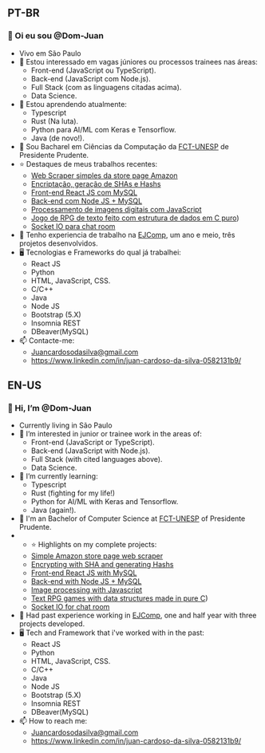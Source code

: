 ## PT-BR
### 👋 Oi eu sou @Dom-Juan
- Vivo em São Paulo
- 👀 Estou interessado em vagas júniores ou processos trainees nas áreas:
  * Front-end (JavaScript ou TypeScript).
  * Back-end (JavaScript com Node.js).
  * Full Stack (com as linguagens citadas acima).
  * Data Science.
- 🌱 Estou aprendendo atualmente:
  * Typescript
  * Rust (Na luta).
  * Python para AI/ML com Keras e Tensorflow. 
  * Java (de novo!).
- 📖 Sou Bacharel em Ciências da Computação da [FCT-UNESP](https://www.fct.unesp.br/) de Presidente Prudente.
- ⭐ Destaques de meus trabalhos recentes:
  * [Web Scraper simples da store page Amazon](https://github.com/Dom-Juan/simple_amazon_product_scraper)
  * [Encriptação, geração de SHAs e Hashs](https://github.com/Dom-Juan/Atividades-SI)
  * [Front-end React JS com MySQL](https://github.com/Dom-Juan/Projeto-BD-I)
  * [Back-end com Node JS + MySQL](https://github.com/Dom-Juan/Projeto-BD-II)
  * [Processamento de imagens digitais com JavaScript](https://github.com/Dom-Juan/Processamento-de-Imagens-Digitais)
  * [Jogo de RPG de texto feito com estrutura de dados em C puro](https://github.com/Dom-Juan/TEXT-RPG-ADVENTURE))
  * [Socket IO para chat room](https://github.com/Dom-Juan/socketio-simple-chat)
- 🪪 Tenho experiencia de trabalho na [EJComp](https://www.ejcomp.com.br/), um ano e meio, três projetos desenvolvidos.
- 🖥️ Tecnologias e Frameworks do qual já trabalhei:
  * React JS
  * Python
  * HTML, JavaScript, CSS.
  * C/C++
  * Java
  * Node JS
  * Bootstrap (5.X)
  * Insomnia REST
  * DBeaver(MySQL)
- 📫 Contacte-me:
  * Juancardosodasilva@gmail.com
  * https://www.linkedin.com/in/juan-cardoso-da-silva-0582131b9/
## EN-US
### 👋 Hi, I’m @Dom-Juan
- Currently living in São Paulo
- 👀 I’m interested in junior or trainee work in the areas of:
  * Front-end (JavaScript or TypeScript).
  * Back-end (JavaScript with Node.js).
  * Full Stack (with cited languages above).
  * Data Science.
- 🌱 I’m currently learning:
  * Typescript
  * Rust (fighting for my life!)
  * Python for AI/ML with Keras and Tensorflow.
  * Java (again!).
- 📖 I'm an Bachelor of Computer Science at [FCT-UNESP](https://www.fct.unesp.br/) of Presidente Prudente.
- - ⭐ Highlights on my complete projects:
  * [Simple Amazon store page web scraper](https://github.com/Dom-Juan/simple_amazon_product_scraper)
  * [Encrypting with SHA and generating Hashs](https://github.com/Dom-Juan/Atividades-SI)
  * [Front-end React JS with MySQL](https://github.com/Dom-Juan/Projeto-BD-I)
  * [Back-end with Node JS + MySQL](https://github.com/Dom-Juan/Projeto-BD-II)
  * [Image processing with Javascript](https://github.com/Dom-Juan/Processamento-de-Imagens-Digitais)
  * [Text RPG games with data structures made in pure C](https://github.com/Dom-Juan/TEXT-RPG-ADVENTURE))
  * [Socket IO for chat room](https://github.com/Dom-Juan/socketio-simple-chat)
- 🪪 Had past experience working in [EJComp](https://www.ejcomp.com.br/), one and half year with three projects developed.
- 🖥️ Tech and Framework that i've worked with in the past:
  * React JS
  * Python
  * HTML, JavaScript, CSS.
  * C/C++
  * Java
  * Node JS
  * Bootstrap (5.X)
  * Insomnia REST
  * DBeaver(MySQL)
- 📫 How to reach me:
  * Juancardosodasilva@gmail.com
  * https://www.linkedin.com/in/juan-cardoso-da-silva-0582131b9/
<!---
Dom-Juan/Dom-Juan is a ✨ special ✨ repository because its `README.md` (this file) appears on your GitHub profile.
You can click the Preview link to take a look at your changes.
--->
